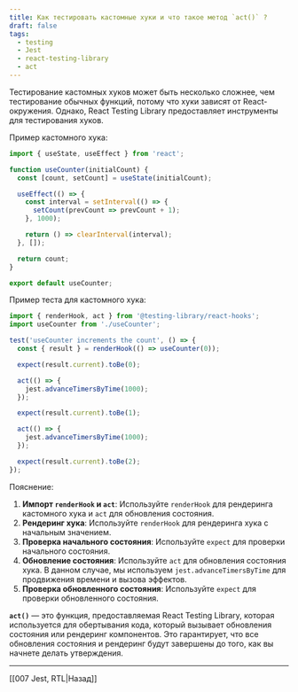 ```yaml
---
title: Как тестировать кастомные хуки и что такое метод `act()` ?
draft: false
tags:
  - testing
  - Jest
  - react-testing-library
  - act
---
```

Тестирование кастомных хуков может быть несколько сложнее, чем тестирование обычных функций, потому что хуки зависят от React-окружения. Однако, React Testing Library предоставляет инструменты для тестирования хуков.

Пример кастомного хука:

```javascript
import { useState, useEffect } from 'react';

function useCounter(initialCount) {
  const [count, setCount] = useState(initialCount);

  useEffect(() => {
    const interval = setInterval(() => {
      setCount(prevCount => prevCount + 1);
    }, 1000);

    return () => clearInterval(interval);
  }, []);

  return count;
}

export default useCounter;
```

Пример теста для кастомного хука:

```javascript
import { renderHook, act } from '@testing-library/react-hooks';
import useCounter from './useCounter';

test('useCounter increments the count', () => {
  const { result } = renderHook(() => useCounter(0));

  expect(result.current).toBe(0);

  act(() => {
    jest.advanceTimersByTime(1000);
  });

  expect(result.current).toBe(1);

  act(() => {
    jest.advanceTimersByTime(1000);
  });

  expect(result.current).toBe(2);
});
```

Пояснение:

1. **Импорт `renderHook` и `act`**: Используйте `renderHook` для рендеринга кастомного хука и `act` для обновления состояния.
2. **Рендеринг хука**: Используйте `renderHook` для рендеринга хука с начальным значением.
3. **Проверка начального состояния**: Используйте `expect` для проверки начального состояния.
4. **Обновление состояния**: Используйте `act` для обновления состояния хука. В данном случае, мы используем `jest.advanceTimersByTime` для продвижения времени и вызова эффектов.
5. **Проверка обновленного состояния**: Используйте `expect` для проверки обновленного состояния.

**`act()`** — это функция, предоставляемая React Testing Library, которая используется для обертывания кода, который вызывает обновления состояния или рендеринг компонентов. Это гарантирует, что все обновления состояния и рендеринг будут завершены до того, как вы начнете делать утверждения.

____

[[007 Jest, RTL|Назад]]
